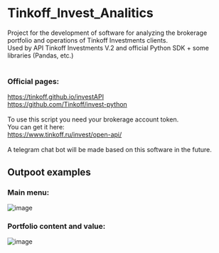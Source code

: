# Tinkoff_Invest_Analitics
Project for the development of software for analyzing the brokerage portfolio and operations of Tinkoff Investments clients.<br> Used by API Tinkoff Investments V.2 and official Python SDK + some libraries (Pandas, etc.)
<br>
<br>
### Official pages: <br>
https://tinkoff.github.io/investAPI <br>
https://github.com/Tinkoff/invest-python <br>
<br> To use this script you need your brokerage account token.
<br> You can get it here: <br>
https://www.tinkoff.ru/invest/open-api/
<br>
<br>
A telegram chat bot will be made based on this software in the future.

## Outpoot examples <br>
### Main menu:<br>
![image](https://user-images.githubusercontent.com/57821178/169522408-d87bbd3b-1d38-44c2-a9c3-0e88c91657fd.png)
### Portfolio content and value:<br>
![image](https://user-images.githubusercontent.com/57821178/169522471-f7dce81c-e159-4dd8-9b90-44909e8ee8d7.png)



